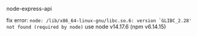 node-express-api

fix error:
```node: /lib/x86_64-linux-gnu/libc.so.6: version `GLIBC_2.28' not found (required by node)```
use node v14.17.6 (npm v6.14.15)

